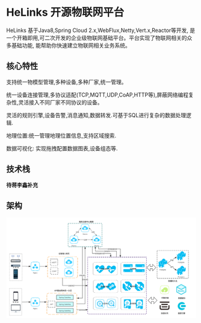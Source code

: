 

# HeLinks 开源物联网平台 

HeLinks 基于Java8,Spring Cloud 2.x,WebFlux,Netty,Vert.x,Reactor等开发, 是一个开箱即用,可二次开发的企业级物联网基础平台。平台实现了物联网相关的众多基础功能, 能帮助你快速建立物联网相关业务系统。

## 核心特性 

支持统一物模型管理,多种设备,多种厂家,统一管理。

统一设备连接管理,多协议适配(TCP,MQTT,UDP,CoAP,HTTP等),屏蔽网络编程复杂性,灵活接入不同厂家不同协议的设备。

灵活的规则引擎,设备告警,消息通知,数据转发.可基于SQL进行复杂的数据处理逻辑.

地理位置:统一管理地理位置信息,支持区域搜索.

数据可视化: 实现拖拽配置数据图表,设备组态等.  

## 技术栈 

**待蒋李鑫补充**

## 架构 
![架构图](../image/和能物联网框架图.png)

 
